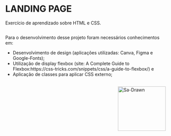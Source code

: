 # LANDING PAGE
 Exercício de aprendizado sobre HTML e CSS.
 ##
 Para o desenvolvimento desse projeto foram necessários conhecimentos em: 
 <ul>
 <li>Desenvolvimento de design (aplicações utilizadas: Canva, Figma e Google-Fonts);</li>
 <li>Utilização de display flexbox (site: A Complete Guide to Flexbox:https://css-tricks.com/snippets/css/a-guide-to-flexbox/) e</li>
 <li>Aplicação de classes para aplicar CSS externo;</li>
 </ul>
 

##
 <img align="right" alt="Sa-Drawn" height="140" width="150" src="https://lh3.googleusercontent.com/pw/ADCreHcYiBjE_Pf0u8p77XWo4eBYam4-UmdpILvJcejYOIpz9d2boeU2jBoYfe65z9vqAOoi2gwkbWoXmEZwbnCbOuiDzZV6N8qhP_1VZsMdflLcAtYjddrin0kNPeWfBV_OpJpBc8bCfNpdrY2Cpvk3vHcfdHwBZhdGQFgsXA4UZklYnH7BGzczTZk_2jqEH_6rIuWsN4Gvi7dHwsugqoIlhm1SDFhCzg8dA2uATu4ETGzTe7oYxhDitBmxLE4lBxUrKWTch39oVhzhL0loPVn-jNxj-AMe57yUeEWZ-HB0qyTf2iBFLJ8nwZ3cE9iorQUwFRoFXf3gMPADf0CZx6TMpaBY7YQHgbE9gQQ1sJC9CTBPAhROVdBHVkKPW0hTPYF4_0FcTcU5pG1ZB64XNNLjpkQdpW4IbOcEFzFVNpn2Ml2Yf_UTmx8q3SauWBKVYZqEZU9SlX_YpKH7-39TfpALRledKKG_x-Wu25xiM1MrCeUJL0tve5wOrJEvMBmmtPi3nNgRxSYMsaBFn6FuM8t3U2MJr3vwbCONtFoT9fbgwM0TkGUWwPFvRUfPBAW1f1jPoYtPCCEsBpq_IgJlGxZXucKOqu7Iq2UVOK9_UbKpWwpdSxIRhbhJvaAnf-qDpSqdSXzNhqBcmdkMkH2Vj0tcR0TUEEsakqXMSKuhdYfDdBfAlXk7g8N_BcwolnVFuUoFTfcjL_JVF-byMQeEILu7XUvA5jjNqTTz0qUb7WDe0vvR2HDCGTdoWWVnxMt2YijvTg-Qfa4P6yAAzslX7K_sTCOkzmJG3d0-mGkQv42hackw_OEh7XQQlKMVHFztXzd08A1Mj33PUVH4vW0xIelMtZXjBauHmG5eZVRAXi_e7hTmb-pvc11zqV6_aSOJN73_dEtS8vY7cZh2234lNy1WveA5ttfUY-VS9Uu7ro-PMqXzSLg4DWCi8Hi9yGI=w777-h651-s-no?authuser=0" alt="Minha imagem">

 
 
